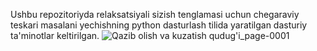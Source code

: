 Ushbu repozitoriyda relaksatsiyali sizish tenglamasi uchun chegaraviy teskari masalani yechishning python dasturlash tilida yaratilgan dasturiy ta'minotlar keltirilgan.
![Qazib olish va kuzatish qudug'i_page-0001](https://github.com/user-attachments/assets/9796b459-214c-4af0-8075-48445ef537dd)
